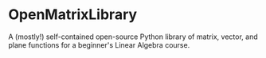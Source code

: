 # OpenMatrixLibrary
A (mostly!) self-contained open-source Python library of matrix, vector, and plane functions for a beginner's Linear Algebra course.
